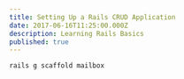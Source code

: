 ```yaml
---
title: Setting Up a Rails CRUD Application
date: 2017-06-16T11:25:00.000Z
description: Learning Rails Basics
published: true
---
```

```rails g scaffold mailbox```